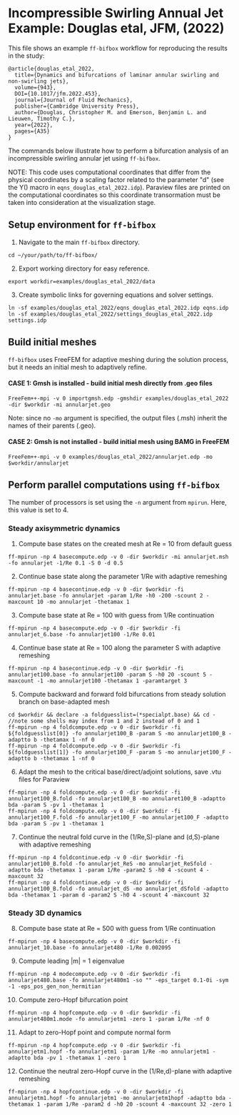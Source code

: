 # Incompressible Swirling Annual Jet Example: Douglas etal, JFM, (2022)
This file shows an example `ff-bifbox` workflow for reproducing the results in the study:
```
@article{douglas_etal_2022,
  title={Dynamics and bifurcations of laminar annular swirling and non-swirling jets},
  volume={943},
  DOI={10.1017/jfm.2022.453},
  journal={Journal of Fluid Mechanics},
  publisher={Cambridge University Press},
  author={Douglas, Christopher M. and Emerson, Benjamin L. and Lieuwen, Timothy C.},
  year={2022},
  pages={A35}
}
```
The commands below illustrate how to perform a bifurcation analysis of an incompressible swirling annular jet using `ff-bifbox`.

NOTE: This code uses computational coordinates that differ from the physical coordinates by a scaling factor related to the parameter "d" (see the Y() macro in `eqns_douglas_etal_2022.idp`). Paraview files are printed on the computational coordinates so this coordinate transormation must be taken into consideration at the visualization stage.

## Setup environment for `ff-bifbox`
1. Navigate to the main `ff-bifbox` directory.
```
cd ~/your/path/to/ff-bifbox/
```
2. Export working directory for easy reference.
```
export workdir=examples/douglas_etal_2022/data
```
3. Create symbolic links for governing equations and solver settings.
```
ln -sf examples/douglas_etal_2022/eqns_douglas_etal_2022.idp eqns.idp
ln -sf examples/douglas_etal_2022/settings_douglas_etal_2022.idp settings.idp
```

## Build initial meshes
`ff-bifbox` uses FreeFEM for adaptive meshing during the solution process, but it needs an initial mesh to adaptively refine.
#### CASE 1: Gmsh is installed - build initial mesh directly from .geo files
```
FreeFem++-mpi -v 0 importgmsh.edp -gmshdir examples/douglas_etal_2022 -dir $workdir -mi annularjet.geo
```
Note: since no `-mo` argument is specified, the output files (.msh) inherit the names of their parents (.geo).
#### CASE 2: Gmsh is not installed - build initial mesh using BAMG in FreeFEM
```
FreeFem++-mpi -v 0 examples/douglas_etal_2022/annularjet.edp -mo $workdir/annularjet
```

## Perform parallel computations using `ff-bifbox`
The number of processors is set using the `-n` argument from `mpirun`. Here, this value is set to 4.
### Steady axisymmetric dynamics
1. Compute base states on the created mesh at Re = 10 from default guess
```
ff-mpirun -np 4 basecompute.edp -v 0 -dir $workdir -mi annularjet.msh -fo annularjet -1/Re 0.1 -S 0 -d 0.5
```

2. Continue base state along the parameter 1/Re with adaptive remeshing
```
ff-mpirun -np 4 basecontinue.edp -v 0 -dir $workdir -fi annularjet.base -fo annularjet -param 1/Re -h0 -200 -scount 2 -maxcount 10 -mo annularjet -thetamax 1
```

3. Compute base state at Re = 100 with guess from 1/Re continuation
```
ff-mpirun -np 4 basecompute.edp -v 0 -dir $workdir -fi annularjet_6.base -fo annularjet100 -1/Re 0.01
```

4. Continue base state at Re = 100 along the parameter S with adaptive remeshing
```
ff-mpirun -np 4 basecontinue.edp -v 0 -dir $workdir -fi annularjet100.base -fo annularjet100 -param S -h0 20 -scount 5 -maxcount -1 -mo annularjet100 -thetamax 1 -paramtarget 3
```

5. Compute backward and forward fold bifurcations from steady solution branch on base-adapted mesh
```
cd $workdir && declare -a foldguesslist=(*specialpt.base) && cd -
//note some shells may index from 1 and 2 instead of 0 and 1
ff-mpirun -np 4 foldcompute.edp -v 0 -dir $workdir -fi ${foldguesslist[0]} -fo annularjet100_B -param S -mo annularjet100_B -adaptto b -thetamax 1 -nf 0
ff-mpirun -np 4 foldcompute.edp -v 0 -dir $workdir -fi ${foldguesslist[1]} -fo annularjet100_F -param S -mo annularjet100_F -adaptto b -thetamax 1 -nf 0
```

6. Adapt the mesh to the critical base/direct/adjoint solutions, save .vtu files for Paraview
```
ff-mpirun -np 4 foldcompute.edp -v 0 -dir $workdir -fi annularjet100_B.fold -fo annularjet100_B -mo annularet100_B -adaptto bda -param S -pv 1 -thetamax 1
ff-mpirun -np 4 foldcompute.edp -v 0 -dir $workdir -fi annularjet100_F.fold -fo annularjet100_F -mo annularjet100_F -adaptto bda -param S -pv 1 -thetamax 1
```

7. Continue the neutral fold curve in the (1/Re,S)-plane and (d,S)-plane with adaptive remeshing
```
ff-mpirun -np 4 foldcontinue.edp -v 0 -dir $workdir -fi annularjet100_B.fold -fo annularjet_ReS -mo annularjet_ReSfold -adaptto bda -thetamax 1 -param 1/Re -param2 S -h0 4 -scount 4 -maxcount 32
ff-mpirun -np 4 foldcontinue.edp -v 0 -dir $workdir -fi annularjet100_B.fold -fo annularjet_dS -mo annularjet_dSfold -adaptto bda -thetamax 1 -param d -param2 S -h0 4 -scount 4 -maxcount 32
```

### Steady 3D dynamics
8. Compute base state at Re = 500 with guess from 1/Re continuation
```
ff-mpirun -np 4 basecompute.edp -v 0 -dir $workdir -fi annularjet_10.base -fo annularjet480 -1/Re 0.002095
```

9. Compute leading |m| = 1 eigenvalue
```
ff-mpirun -np 4 modecompute.edp -v 0 -dir $workdir -fi annularjet480.base -fo annularjet480m1 -so "" -eps_target 0.1-0i -sym -1 -eps_pos_gen_non_hermitian
```

10. Compute zero-Hopf bifurcation point
```
ff-mpirun -np 4 hopfcompute.edp -v 0 -dir $workdir -fi annularjet480m1.mode -fo annularjetm1 -zero 1 -param 1/Re -nf 0
```

11. Adapt to zero-Hopf point and compute normal form
```
ff-mpirun -np 4 hopfcompute.edp -v 0 -dir $workdir -fi annularjetm1.hopf -fo annularjetm1 -param 1/Re -mo annularjetm1 -adaptto bda -pv 1 -thetamax 1 -zero 1
```

12. Continue the neutral zero-Hopf curve in the (1/Re,d)-plane with adaptive remeshing
```
ff-mpirun -np 4 hopfcontinue.edp -v 0 -dir $workdir -fi annularjetm1.hopf -fo annularjetm1 -mo annularjetm1hopf -adaptto bda -thetamax 1 -param 1/Re -param2 d -h0 20 -scount 4 -maxcount 32 -zero 1
```